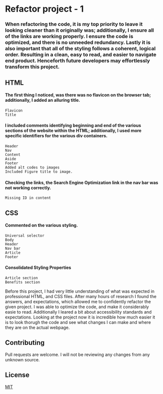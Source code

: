 # Refactor project - 1

### When refactoring the code, it is my top priority to leave it looking cleaner than it originally was; additionally, I ensure all of the links are working properly. I ensure the code is optimized, and there is no unneeded redundancy. Lastly it is also important that all of the styling follows a coherent, logical order. Resulting in a clean, easy to read, and easier to navigate end product. Henceforth future developers may effortlessly transform this project.

## HTML

#### The first thing I noticed, was there was no flavicon on the browser tab; additionally, I added an alluring title.
    Flavicon
    Title

#### I included comments identifying beginning and end of the various sections of the website within the HTML; additionally, I used more specific identifiers for the various div containers.
    Header
    Nav
    Content
    Aside
    Footer
    Added alt codes to images
    Included Figure title to image.

#### Checking the links, the Search Engine Optimization link in the nav bar was not working correctly.
    Missing ID in content
    
## CSS

#### Commented on the various styling.
    Universal selector
    Body
    Header
    Nav bar
    Article
    Footer
    
#### Consolidated Styling Properties
    Article section
    Benefits section

Before this project, I had very little understanding of what was expected in professional HTML, and CSS files. After many hours of research I found the answers, and expectations, which allowed me to confidently refactor the given project. I was able to optimize the code, and make it considerably easie to read. Additionally I leared a bit about accessibility standards and expectations. Looking at the project now it is incredible how much easier it is to look thorugh the code and see what changes I can make and where they are on the actual webpage.
   

## Contributing
Pull requests are welcome. I will not be reviewing any changes from any unknown source.

## License
[MIT](https://choosealicense.com/licenses/mit/)

